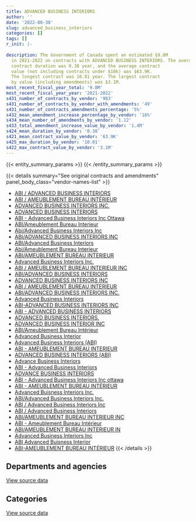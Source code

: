 ```yaml
---
title: ADVANCED BUSINESS INTERIORS
author: ''
date: '2022-08-30'
slug: advanced_business_interiors
categories: []
tags: []
r_init: |-
  
description: The Government of Canada spent an estimated $9.8M
  in 2021-2022 on contracts with ADVANCED BUSINESS INTERIORS. The average
  contract duration was 0.38 year, and the average contract
  value (not including contracts under $10k) was $63.9K.
  The longest contract was 10.01 year. The largest contract
  by value (including amendments) was $3.1M.
most_recent_fiscal_year_total: '9.8M'
most_recent_fiscal_year_year: '2021-2022'
s431_number_of_contracts_by_vendor: '983'
s431_number_of_contracts_by_vendor_with_amendments: '49'
s431_number_of_contracts_amendments_percentage: '5%'
s432_mean_amendment_increase_percentage_by_vendor: '16%'
s434_mean_number_of_amendments_by_vendor: '1.12'
s433_total_amendment_increase_value_by_vendor: '1.4M'
s424_mean_duration_by_vendor: '0.38'
s421_mean_contract_value_by_vendor: '63.9K'
s425_max_duration_by_vendor: '10.01'
s422_max_contract_value_by_vendor: '3.1M'
---
```


<script src="/rmarkdown-libs/htmlwidgets/htmlwidgets.js"></script>
<link href="/rmarkdown-libs/datatables-css/datatables-crosstalk.css" rel="stylesheet" />
<script src="/rmarkdown-libs/datatables-binding/datatables.js"></script>
<script src="/rmarkdown-libs/jquery/jquery-3.6.0.min.js"></script>
<link href="/rmarkdown-libs/dt-core-bootstrap/css/dataTables.bootstrap.min.css" rel="stylesheet" />
<link href="/rmarkdown-libs/dt-core-bootstrap/css/dataTables.bootstrap.extra.css" rel="stylesheet" />
<script src="/rmarkdown-libs/dt-core-bootstrap/js/jquery.dataTables.min.js"></script>
<script src="/rmarkdown-libs/dt-core-bootstrap/js/dataTables.bootstrap.min.js"></script>
<link href="/rmarkdown-libs/crosstalk/css/crosstalk.min.css" rel="stylesheet" />
<script src="/rmarkdown-libs/crosstalk/js/crosstalk.min.js"></script>
<script src="/rmarkdown-libs/htmlwidgets/htmlwidgets.js"></script>
<link href="/rmarkdown-libs/datatables-css/datatables-crosstalk.css" rel="stylesheet" />
<script src="/rmarkdown-libs/datatables-binding/datatables.js"></script>
<script src="/rmarkdown-libs/jquery/jquery-3.6.0.min.js"></script>
<link href="/rmarkdown-libs/dt-core-bootstrap/css/dataTables.bootstrap.min.css" rel="stylesheet" />
<link href="/rmarkdown-libs/dt-core-bootstrap/css/dataTables.bootstrap.extra.css" rel="stylesheet" />
<script src="/rmarkdown-libs/dt-core-bootstrap/js/jquery.dataTables.min.js"></script>
<script src="/rmarkdown-libs/dt-core-bootstrap/js/dataTables.bootstrap.min.js"></script>
<link href="/rmarkdown-libs/crosstalk/css/crosstalk.min.css" rel="stylesheet" />
<script src="/rmarkdown-libs/crosstalk/js/crosstalk.min.js"></script>

{{< entity_summary_params >}}
{{< /entity_summary_params >}}

{{< details summary="See original contracts and amendments" panel_body_class="vendor-names-list" >}}
- [ABI / ADVANCED BUSINESS INTERIORS](https://search.open.canada.ca/en/ct/?sort=contract_value_f%20desc&page=1&search_text=%22ABI%20%2f%20ADVANCED%20BUSINESS%20INTERIORS%22)
- [ABI / AMEUBLEMENT BUREAU INTÉRIEUR](https://search.open.canada.ca/en/ct/?sort=contract_value_f%20desc&page=1&search_text=%22ABI%20%2f%20AMEUBLEMENT%20BUREAU%20INT%c3%89RIEUR%22)
- [ADVANCED BUSINESS INTERIORS INC.](https://search.open.canada.ca/en/ct/?sort=contract_value_f%20desc&page=1&search_text=%22ADVANCED%20BUSINESS%20INTERIORS%20INC.%22)
- [ADVANCED BUSINESS INTERIORS](https://search.open.canada.ca/en/ct/?sort=contract_value_f%20desc&page=1&search_text=%22ADVANCED%20BUSINESS%20INTERIORS%22)
- [ABI - Advanced Business Interiors Inc Ottawa](https://search.open.canada.ca/en/ct/?sort=contract_value_f%20desc&page=1&search_text=%22ABI%20-%20Advanced%20Business%20Interiors%20Inc%20Ottawa%22)
- [ABI/Ameublement Bureau Interieur](https://search.open.canada.ca/en/ct/?sort=contract_value_f%20desc&page=1&search_text=%22ABI%2fAmeublement%20Bureau%20Interieur%22)
- [Abi/Advanced Business Interiors Inc](https://search.open.canada.ca/en/ct/?sort=contract_value_f%20desc&page=1&search_text=%22Abi%2fAdvanced%20Business%20Interiors%20Inc%22)
- [ABI/ADVANCED BUSINESS INTERIORS INC](https://search.open.canada.ca/en/ct/?sort=contract_value_f%20desc&page=1&search_text=%22ABI%2fADVANCED%20BUSINESS%20INTERIORS%20INC%22)
- [ABI/Advanced Business Interiors](https://search.open.canada.ca/en/ct/?sort=contract_value_f%20desc&page=1&search_text=%22ABI%2fAdvanced%20Business%20Interiors%22)
- [Abi/Ameublement Bureau Interieur](https://search.open.canada.ca/en/ct/?sort=contract_value_f%20desc&page=1&search_text=%22Abi%2fAmeublement%20Bureau%20Interieur%22)
- [ABI/AMEUBLEMENT BUREAU INTERIEUR](https://search.open.canada.ca/en/ct/?sort=contract_value_f%20desc&page=1&search_text=%22ABI%2fAMEUBLEMENT%20BUREAU%20INTERIEUR%22)
- [Advanced Business Interiors Inc.](https://search.open.canada.ca/en/ct/?sort=contract_value_f%20desc&page=1&search_text=%22Advanced%20Business%20Interiors%20Inc.%22)
- [ABI / AMEUBLEMENT BUREAU INTERIEUR INC](https://search.open.canada.ca/en/ct/?sort=contract_value_f%20desc&page=1&search_text=%22ABI%20%2f%20AMEUBLEMENT%20BUREAU%20INTERIEUR%20INC%22)
- [ABI/ADVANCED BUSINESS INTERIORS](https://search.open.canada.ca/en/ct/?sort=contract_value_f%20desc&page=1&search_text=%22ABI%2fADVANCED%20BUSINESS%20INTERIORS%22)
- [ADVANCED BUSINESS INTERIORS INC](https://search.open.canada.ca/en/ct/?sort=contract_value_f%20desc&page=1&search_text=%22ADVANCED%20BUSINESS%20INTERIORS%20INC%22)
- [ABI / AMEUBLEMENT BUREAU INTERIEUR](https://search.open.canada.ca/en/ct/?sort=contract_value_f%20desc&page=1&search_text=%22ABI%20%2f%20AMEUBLEMENT%20BUREAU%20INTERIEUR%22)
- [ABI/ADVANCED BUSINESS INTERIORS INC.](https://search.open.canada.ca/en/ct/?sort=contract_value_f%20desc&page=1&search_text=%22ABI%2fADVANCED%20BUSINESS%20INTERIORS%20INC.%22)
- [Advanced Business Interiors](https://search.open.canada.ca/en/ct/?sort=contract_value_f%20desc&page=1&search_text=%22Advanced%20Business%20Interiors%22)
- [ABI-ADVANCED BUSINESS INTERIORS INC](https://search.open.canada.ca/en/ct/?sort=contract_value_f%20desc&page=1&search_text=%22ABI-ADVANCED%20BUSINESS%20INTERIORS%20INC%22)
- [ABI - ADVANCED BUSINESS INTERIORS](https://search.open.canada.ca/en/ct/?sort=contract_value_f%20desc&page=1&search_text=%22ABI%20-%20ADVANCED%20BUSINESS%20INTERIORS%22)
- [ADVANCED BUSINESS INTERIORS.](https://search.open.canada.ca/en/ct/?sort=contract_value_f%20desc&page=1&search_text=%22ADVANCED%20BUSINESS%20INTERIORS.%22)
- [ADVANCED BUSINESS INTERIOR INC](https://search.open.canada.ca/en/ct/?sort=contract_value_f%20desc&page=1&search_text=%22ADVANCED%20BUSINESS%20INTERIOR%20INC%22)
- [ABI/Ameublement Bureau Intérieur](https://search.open.canada.ca/en/ct/?sort=contract_value_f%20desc&page=1&search_text=%22ABI%2fAmeublement%20Bureau%20Int%c3%a9rieur%22)
- [Advanced Business Interior](https://search.open.canada.ca/en/ct/?sort=contract_value_f%20desc&page=1&search_text=%22Advanced%20Business%20Interior%22)
- [Advanced Business Interiors (ABI)](https://search.open.canada.ca/en/ct/?sort=contract_value_f%20desc&page=1&search_text=%22Advanced%20Business%20Interiors%20%28ABI%29%22)
- [ABI - AMEUBLEMENT BUREAU INTERIEUR](https://search.open.canada.ca/en/ct/?sort=contract_value_f%20desc&page=1&search_text=%22ABI%20-%20AMEUBLEMENT%20BUREAU%20INTERIEUR%22)
- [ADVANCED BUSINESS INTERIORS (ABI)](https://search.open.canada.ca/en/ct/?sort=contract_value_f%20desc&page=1&search_text=%22ADVANCED%20BUSINESS%20INTERIORS%20%28ABI%29%22)
- [Advance Business Interiors](https://search.open.canada.ca/en/ct/?sort=contract_value_f%20desc&page=1&search_text=%22Advance%20Business%20Interiors%22)
- [ABI - Advanced Business Interiors](https://search.open.canada.ca/en/ct/?sort=contract_value_f%20desc&page=1&search_text=%22ABI%20-%20Advanced%20Business%20Interiors%22)
- [ADVANCE BUSINESS INTERIORS](https://search.open.canada.ca/en/ct/?sort=contract_value_f%20desc&page=1&search_text=%22ADVANCE%20BUSINESS%20INTERIORS%22)
- [ABI - Advanced Business Interiors Inc ottawa](https://search.open.canada.ca/en/ct/?sort=contract_value_f%20desc&page=1&search_text=%22ABI%20-%20Advanced%20Business%20Interiors%20Inc%20ottawa%22)
- [ABI - AMEUBLEMENT BUREAU INTÉRIEUR](https://search.open.canada.ca/en/ct/?sort=contract_value_f%20desc&page=1&search_text=%22ABI%20-%20AMEUBLEMENT%20BUREAU%20INT%c3%89RIEUR%22)
- [Advanced Buisness Interiors Inc.](https://search.open.canada.ca/en/ct/?sort=contract_value_f%20desc&page=1&search_text=%22Advanced%20Buisness%20Interiors%20Inc.%22)
- [ABI/Advanced Business Interiors Inc.](https://search.open.canada.ca/en/ct/?sort=contract_value_f%20desc&page=1&search_text=%22ABI%2fAdvanced%20Business%20Interiors%20Inc.%22)
- [ABI / Advanced Business Interiors Inc](https://search.open.canada.ca/en/ct/?sort=contract_value_f%20desc&page=1&search_text=%22ABI%20%2f%20Advanced%20Business%20Interiors%20Inc%22)
- [ABI / Advanced Business Interiors](https://search.open.canada.ca/en/ct/?sort=contract_value_f%20desc&page=1&search_text=%22ABI%20%2f%20Advanced%20Business%20Interiors%22)
- [ABI/AMEUBLEMENT BUREAU INTERIEUR INC](https://search.open.canada.ca/en/ct/?sort=contract_value_f%20desc&page=1&search_text=%22ABI%2fAMEUBLEMENT%20BUREAU%20INTERIEUR%20INC%22)
- [ABI - Ameublement Bureau Intérieur](https://search.open.canada.ca/en/ct/?sort=contract_value_f%20desc&page=1&search_text=%22ABI%20-%20Ameublement%20Bureau%20Int%c3%a9rieur%22)
- [ABI/AMEUBLEMENT BUREAU INTERIEUR IN](https://search.open.canada.ca/en/ct/?sort=contract_value_f%20desc&page=1&search_text=%22ABI%2fAMEUBLEMENT%20BUREAU%20INTERIEUR%20IN%22)
- [Advanced Business Interiors Inc](https://search.open.canada.ca/en/ct/?sort=contract_value_f%20desc&page=1&search_text=%22Advanced%20Business%20Interiors%20Inc%22)
- [ABI Advanced Buisness Interior](https://search.open.canada.ca/en/ct/?sort=contract_value_f%20desc&page=1&search_text=%22ABI%20Advanced%20Buisness%20Interior%22)
- [ABI-AMEUBLEMENT BUREAU INTÉRIEUR](https://search.open.canada.ca/en/ct/?sort=contract_value_f%20desc&page=1&search_text=%22ABI-AMEUBLEMENT%20BUREAU%20INT%c3%89RIEUR%22)
{{< /details >}}

## Departments and agencies

<div id="htmlwidget-1" style="width:100%;height:auto;" class="datatables html-widget"></div>
<script type="application/json" data-for="htmlwidget-1">{"x":{"style":"bootstrap","filter":"none","vertical":false,"data":[["<a href=\"/departments/aafc-aac/\">Agriculture and Agri-Food Canada<\/a>","<a href=\"/departments/aandc-aadnc/\">Crown-Indigenous Relations and Northern Affairs Canada<\/a>","<a href=\"/departments/atssc-scdata/\">Administrative Tribunals Support Service of Canada<\/a>","<a href=\"/departments/cannor/\">Canadian Northern Economic Development Agency<\/a>","<a href=\"/departments/cas-satj/\">Courts Administration Service<\/a>","<a href=\"/departments/cfia-acia/\">Canadian Food Inspection Agency<\/a>","<a href=\"/departments/cic/\">Immigration, Refugees and Citizenship Canada<\/a>","<a href=\"/departments/cnsc-ccsn/\">Canadian Nuclear Safety Commission<\/a>","<a href=\"/departments/cra-arc/\">Canada Revenue Agency<\/a>","<a href=\"/departments/crtc/\">Canadian Radio-television and Telecommunications Commission<\/a>","<a href=\"/departments/csps-efpc/\">Canada School of Public Service<\/a>","<a href=\"/departments/cta-otc/\">Canadian Transportation Agency<\/a>","<a href=\"/departments/dfatd-maecd/\">Global Affairs Canada<\/a>","<a href=\"/departments/dfo-mpo/\">Fisheries and Oceans Canada<\/a>","<a href=\"/departments/dnd-mdn/\">National Defence<\/a>","<a href=\"/departments/ec/\">Environment and Climate Change Canada<\/a>","<a href=\"/departments/elections/\">Elections Canada<\/a>","<a href=\"/departments/esdc-edsc/\">Employment and Social Development Canada<\/a>","<a href=\"/departments/fcac-acfc/\">Financial Consumer Agency of Canada<\/a>","<a href=\"/departments/feddevontario/\">Federal Economic Development Agency for Southern Ontario<\/a>","<a href=\"/departments/fin/\">Department of Finance Canada<\/a>","<a href=\"/departments/fja-cmf/\">Office of the Commissioner for Federal Judicial Affairs Canada<\/a>","<a href=\"/departments/hc-sc/\">Health Canada<\/a>","<a href=\"/departments/ic/\">Innovation, Science and Economic Development Canada<\/a>","<a href=\"/departments/infc/\">Infrastructure Canada<\/a>","<a href=\"/departments/irb-cisr/\">Immigration and Refugee Board of Canada<\/a>","<a href=\"/departments/isc-sac/\">Indigenous Services Canada<\/a>","<a href=\"/departments/jus/\">Department of Justice Canada<\/a>","<a href=\"/departments/lac-bac/\">Library and Archives Canada<\/a>","<a href=\"/departments/mgerc-ceegm/\">Military Grievances External Review Committee<\/a>","<a href=\"/departments/nfb-onf/\">National Film Board<\/a>","<a href=\"/departments/nrc-cnrc/\">National Research Council Canada<\/a>","<a href=\"/departments/nrcan-rncan/\">Natural Resources Canada<\/a>","<a href=\"/departments/nserc-crsng/\">Natural Sciences and Engineering Research Council of Canada<\/a>","<a href=\"/departments/oag-bvg/\">Office of the Auditor General of Canada<\/a>","<a href=\"/departments/oci-bec/\">The Correctional Investigator Canada<\/a>","<a href=\"/departments/ocl-cal/\">Office of the Commissioner of Lobbying of Canada<\/a>","<a href=\"/departments/ocol-clo/\">Office of the Commissioner of Official Languages<\/a>","<a href=\"/departments/opc-cpvp/\">Office of the Privacy Commissioner of Canada<\/a>","<a href=\"/departments/osfi-bsif/\">Office of the Superintendent of Financial Institutions Canada<\/a>","<a href=\"/departments/pbc-clcc/\">Parole Board of Canada<\/a>","<a href=\"/departments/pch/\">Canadian Heritage<\/a>","<a href=\"/departments/pco-bcp/\">Privy Council Office<\/a>","<a href=\"/departments/ppsc-sppc/\">Public Prosecution Service of Canada<\/a>","<a href=\"/departments/ps-sp/\">Public Safety Canada<\/a>","<a href=\"/departments/pwgsc-tpsgc/\">Public Services and Procurement Canada<\/a>","<a href=\"/departments/rcmp-grc/\">Royal Canadian Mounted Police<\/a>","<a href=\"/departments/ssc-spc/\">Shared Services Canada<\/a>","<a href=\"/departments/sshrc-crsh/\">Social Sciences and Humanities Research Council of Canada<\/a>","<a href=\"/departments/statcan/\">Statistics Canada<\/a>","<a href=\"/departments/swc-cfc/\">Status of Women Canada<\/a>","<a href=\"/departments/tc/\">Transport Canada<\/a>","<a href=\"/departments/wage/\">Department for Women and Gender Equality<\/a>","<a href=\"/departments/wd-deo/\">Western Economic Diversification Canada<\/a>"],[18090.39,36531.06,320641.56,24973,106597.22,18393.52,720284.18,51395.18,21520.38,null,126616.41,348978.99,84346.2,136318.03,46324.88,null,null,166114.44,112425.96,null,87304.96,null,455162.16,428432.03,30940.35,null,36531.06,117076.53,81006.91,10879.64,null,403078,338069.63,29624.21,76789.16,null,17810.48,null,87043.99,290011.26,24553.48,93720.6,201865.22,null,null,5776773.64,110805.28,548802.19,16695.65,139815.94,17844.12,162895.31,null,null],[210289.09,null,6448.07,22571.1,null,19623.2,211452.67,25953.64,117147.95,26984.31,32832.37,null,257609.6,19901,11176.14,104506.28,93160.68,179291.88,40561.82,17819.54,50712.14,38948.84,196319.09,437669.59,399262.32,141318.13,null,222811.63,null,176.25,14574.26,590435.52,96958.16,8164.35,21045.12,24777.56,null,null,30536.85,541033.25,50262.4,110280.6,70203.72,null,null,9472141.14,225791.43,372632.31,65741.59,54680.41,null,798025.84,14169.06,31486.81],[null,null,null,22474.36,22164.99,null,172918.97,145190.99,64119.76,null,18823.31,null,227947.8,null,31297.12,null,null,613672.67,null,15962.38,83609.27,22310.27,515498.09,142308.47,806507.88,null,117375.89,121708.78,null,12866.45,null,109067.94,null,null,49057.68,null,null,22530.5,null,25231.39,null,34196.95,null,41568.87,11435.6,3922855.06,231741.54,1219755.57,null,null,null,463513.11,null,null],[36487.7,null,null,null,null,null,210502.59,52025.2,null,null,null,null,55556.54,null,101239.09,237565.85,null,1431015.34,null,null,44310.13,null,1535877.77,398527.2,473397.22,null,601934.05,37898.47,null,null,null,38611.69,null,null,38335.7,null,null,31483.44,34066.12,null,22645.99,null,11948.76,null,null,3159413.23,457334.3,316859.92,null,null,null,435238.62,null,null]],"container":"<table class=\"table table-striped table-hover row-border order-column display\">\n  <thead>\n    <tr>\n      <th>Department<\/th>\n      <th>2018-2019<\/th>\n      <th>2019-2020<\/th>\n      <th>2020-2021<\/th>\n      <th>2021-2022<\/th>\n    <\/tr>\n  <\/thead>\n<\/table>","options":{"order":[[4,"desc"]],"pageLength":10,"autoWidth":true,"columnDefs":[{"targets":1,"render":"function(data, type, row, meta) {\n    return type !== 'display' ? data : DTWidget.formatCurrency(data, \"$\", 2, 3, \",\", \".\", true, null);\n  }"},{"targets":2,"render":"function(data, type, row, meta) {\n    return type !== 'display' ? data : DTWidget.formatCurrency(data, \"$\", 2, 3, \",\", \".\", true, null);\n  }"},{"targets":3,"render":"function(data, type, row, meta) {\n    return type !== 'display' ? data : DTWidget.formatCurrency(data, \"$\", 2, 3, \",\", \".\", true, null);\n  }"},{"targets":4,"render":"function(data, type, row, meta) {\n    return type !== 'display' ? data : DTWidget.formatCurrency(data, \"$\", 2, 3, \",\", \".\", true, null);\n  }"},{"width":"16%","targets":[1,2,3,4]},{"className":"dt-right","targets":[1,2,3,4]}],"orderClasses":false}},"evals":["options.columnDefs.0.render","options.columnDefs.1.render","options.columnDefs.2.render","options.columnDefs.3.render"],"jsHooks":[]}</script>
<p class="text-right">
<a href="https://github.com/GoC-Spending/contracts-data/tree/main/data/out/vendors/advanced_business_interiors/summary_by_fiscal_year_by_department.csv" class="source-data-link btn btn-link">View source data</a>
</p>

## Categories

<div id="htmlwidget-2" style="width:100%;height:auto;" class="datatables html-widget"></div>
<script type="application/json" data-for="htmlwidget-2">{"x":{"style":"bootstrap","filter":"none","vertical":false,"data":[["<a href=\"/categories/facilities_and_construction/\">Facilities and construction<\/a>","<a href=\"/categories/office_management/\">Office management<\/a>","<a href=\"/categories/professional_services/\">Professional services<\/a>","<a href=\"/categories/information_technology/\">Information technology<\/a>","<a href=\"/categories/transportation_and_logistics/\">Transportation and logistics<\/a>","<a href=\"/categories/industrial_products_and_services/\">Industrial products and services<\/a>","<a href=\"/categories/security_and_protection/\">Security and protection<\/a>"],[493267.63,8021972.92,413840.27,17810.48,null,2976191.9,null],[1789095.79,11981253.29,3058.66,null,null,1704079.96,null],[230928.65,8474491.46,null,21597.18,10922.63,453084.63,96687.11],[343414.61,8462859.27,146357.25,null,47865.45,264724.87,497053.46]],"container":"<table class=\"table table-striped table-hover row-border order-column display\">\n  <thead>\n    <tr>\n      <th>Category<\/th>\n      <th>2018-2019<\/th>\n      <th>2019-2020<\/th>\n      <th>2020-2021<\/th>\n      <th>2021-2022<\/th>\n    <\/tr>\n  <\/thead>\n<\/table>","options":{"order":[[4,"desc"]],"dom":"t","pageLength":30,"autoWidth":true,"columnDefs":[{"targets":1,"render":"function(data, type, row, meta) {\n    return type !== 'display' ? data : DTWidget.formatCurrency(data, \"$\", 2, 3, \",\", \".\", true, null);\n  }"},{"targets":2,"render":"function(data, type, row, meta) {\n    return type !== 'display' ? data : DTWidget.formatCurrency(data, \"$\", 2, 3, \",\", \".\", true, null);\n  }"},{"targets":3,"render":"function(data, type, row, meta) {\n    return type !== 'display' ? data : DTWidget.formatCurrency(data, \"$\", 2, 3, \",\", \".\", true, null);\n  }"},{"targets":4,"render":"function(data, type, row, meta) {\n    return type !== 'display' ? data : DTWidget.formatCurrency(data, \"$\", 2, 3, \",\", \".\", true, null);\n  }"},{"width":"16%","targets":[1,2,3,4]},{"className":"dt-right","targets":[1,2,3,4]}],"orderClasses":false,"lengthMenu":[10,25,30,50,100]}},"evals":["options.columnDefs.0.render","options.columnDefs.1.render","options.columnDefs.2.render","options.columnDefs.3.render"],"jsHooks":[]}</script>
<p class="text-right">
<a href="https://github.com/GoC-Spending/contracts-data/tree/main/data/out/vendors/advanced_business_interiors/summary_by_fiscal_year_by_category.csv" class="source-data-link btn btn-link">View source data</a>
</p>
